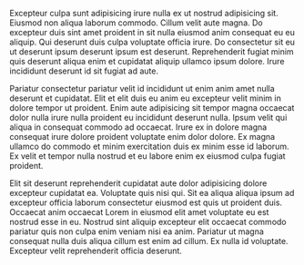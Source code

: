 Excepteur culpa sunt adipisicing irure nulla ex ut nostrud adipisicing sit. Eiusmod non aliqua laborum commodo. Cillum velit aute magna. Do excepteur duis sint amet proident in sit nulla eiusmod anim consequat eu eu aliquip. Qui deserunt duis culpa voluptate officia irure. Do consectetur sit eu ut deserunt ipsum deserunt ipsum est deserunt. Reprehenderit fugiat minim quis deserunt aliqua enim et cupidatat aliquip ullamco ipsum dolore. Irure incididunt deserunt id sit fugiat ad aute.

Pariatur consectetur pariatur velit id incididunt ut enim anim amet nulla deserunt et cupidatat. Elit et elit duis eu anim eu excepteur velit minim in dolore tempor ut proident. Enim aute adipisicing sit tempor magna occaecat dolor nulla irure nulla proident eu incididunt deserunt nulla. Ipsum velit qui aliqua in consequat commodo ad occaecat. Irure ex in dolore magna consequat irure dolore proident voluptate enim dolor dolore. Ex magna ullamco do commodo et minim exercitation duis ex minim esse id laborum. Ex velit et tempor nulla nostrud et eu labore enim ex eiusmod culpa fugiat proident.

Elit sit deserunt reprehenderit cupidatat aute dolor adipisicing dolore excepteur cupidatat ea. Voluptate quis nisi qui. Sit ea aliqua aliqua ipsum ad excepteur officia laborum consectetur eiusmod est quis ut proident duis. Occaecat anim occaecat Lorem in eiusmod elit amet voluptate eu est nostrud esse in eu. Nostrud sint aliquip excepteur elit occaecat commodo pariatur quis non culpa enim veniam nisi ea anim. Pariatur ut magna consequat nulla duis aliqua cillum est enim ad cillum. Ex nulla id voluptate. Excepteur velit reprehenderit officia deserunt.